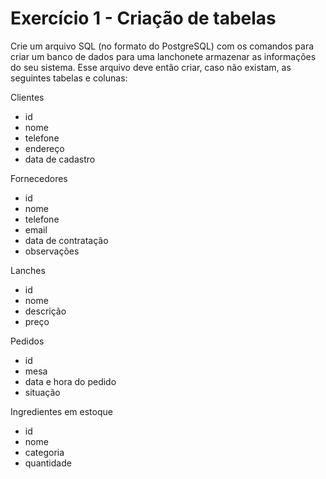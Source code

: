 # Exercício 1 - Criação de tabelas
Crie um arquivo SQL (no formato do PostgreSQL) com os comandos para criar um banco de dados para uma lanchonete armazenar as informações do seu sistema. Esse arquivo deve então criar, caso não existam, as seguintes tabelas e colunas:

Clientes
- id
- nome
- telefone
- endereço
- data de cadastro

Fornecedores
- id
- nome
- telefone
- email
- data de contratação
- observações

Lanches
- id
- nome
- descrição
- preço

Pedidos
- id
- mesa
- data e hora do pedido
- situação

Ingredientes em estoque
- id
- nome
- categoria
- quantidade
